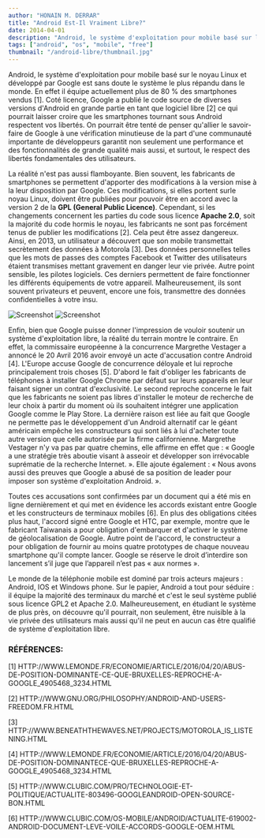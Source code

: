 ```yaml
---
author: "HONAIN M. DERRAR"
title: "Android Est-Il Vraiment Libre?"
date: 2014-04-01
description: "Android, le système d'exploitation pour mobile basé sur le noyau Linux et développé par Google est sans doute le système le plus répandu dans le monde. En effet il équipe actuellement plus de 80 % des smartphones vendus..."
tags: ["android", "os", "mobile", "free"]
thumbnail: "/android-libre/thumbnail.jpg"
---
```


Android, le système d'exploitation pour mobile basé sur le noyau Linux et développé par Google est sans doute le système le plus répandu dans le monde. En effet il équipe actuellement plus de 80 % des smartphones vendus [1]. Coté licence, Google a publié le code source de diverses versions d'Android en grande partie en tant que logiciel libre [2] ce qui pourrait laisser croire que les smartphones tournant sous Android respectent vos libertés. On pourrait être tenté de penser qu'allier le savoir-faire de Google à une vérification minutieuse de la part d'une communauté importante de développeurs garantit non seulement une performance et des fonctionnalités de grande qualité mais aussi, et surtout, le respect des libertés fondamentales des utilisateurs.

La réalité n'est pas aussi flamboyante. Bien souvent, les fabricants de smartphones se permettent d'apporter des modifications à la version mise à la leur disposition par Google. Ces modifications, si elles portent surle noyau Linux, doivent être publiées pour pouvoir être en accord avec la version 2 de la **GPL (General Public Licence)**. Cependant, si les changements concernent les parties du code sous licence **Apache 2.0**, soit la majorité du code hormis le noyau, les fabricants ne sont pas forcément tenus de publier les modifications [2]. Cela peut être assez dangereux. Ainsi, en 2013, un utilisateur a découvert que son mobile transmettait secrètement des données à Motorola [3]. Des données personnelles telles que les mots de passes des comptes Facebook et Twitter des utilisateurs étaient transmises mettant gravement en danger leur vie privée. Autre point sensible, les pilotes logiciels. Ces derniers permettent de faire fonctionner les différents équipements de votre appareil. Malheureusement, ils sont souvent privateurs et peuvent, encore une fois, transmettre des données confidentielles à votre insu.

![Screenshot](/android-libre/apache.png)
![Screenshot](/android-libre/gpl.png)

Enfin, bien que Google puisse donner l'impression de vouloir soutenir un système d'exploitation libre, la réalité du terrain montre le contraire. En effet, la commissaire européenne à la concurrence Margrethe Vestager a annoncé le 20 Avril 2016 avoir envoyé un acte d'accusation contre Android [4]. L'Europe accuse Google de concurrence déloyale et lui reproche principalement trois choses [5]. D'abord le fait d'obliger les fabricants de téléphones à installer Google Chrome par défaut sur leurs appareils en leur faisant signer un contrat d'exclusivité. Le second reproche concerne le fait que les fabricants ne soient pas libres d'installer le moteur de recherche de leur choix à partir du moment où ils souhaitent intégrer une application Google comme le Play Store. La dernière raison est liée au fait que Google ne permette pas le développement d'un Android alternatif car le géant américain empêche les constructeurs qui sont liés à lui d'acheter toute autre version que celle autorisée par la firme californienne. Margrethe Vestager n'y va pas par quatre chemins, elle affirme en
effet que : « Google a une stratégie très aboutie visant à asseoir et développer son irrévocable suprématie de la recherche Internet. ». Elle ajoute également : « Nous avons aussi des preuves que Google a abusé de sa position de leader pour imposer son système d'exploitation Android. ».

Toutes ces accusations sont confirmées par un document qui a été mis en ligne dernièrement et qui met en évidence les accords
existant entre Google et les constructeurs de terminaux mobiles [6]. En plus des obligations citées plus haut, l'accord signé entre Google et HTC, par exemple, montre que le fabricant Taiwanais a pour obligation d'embarquer et d'activer le système de
géolocalisation de Google. Autre point de l'accord, le constructeur a pour obligation de fournir au moins quatre prototypes de chaque nouveau smartphone qu'il compte lancer. Google se réserve le droit d’interdire son lancement s’il juge que l’appareil n’est pas « aux normes ».

Le monde de la téléphonie mobile est dominé par trois acteurs majeurs : Android, IOS et Windows phone. Sur le papier, Android a tout pour séduire : il équipe la majorité des terminaux du marché et c'est le seul système publié sous licence GPL2 et Apache 2.0. Malheureusement, en étudiant le système de plus près, on découvre qu'il pourrait, non seulement, être nuisible à la vie privée des utilisateurs mais aussi qu'il ne peut en aucun cas être qualifié de système d'exploitation libre.

### RÉFÉRENCES:

[1] HTTP://WWW.LEMONDE.FR/ECONOMIE/ARTICLE/2016/04/20/ABUS-DE-POSITION-DOMINANTE-CE-QUE-BRUXELLES-REPROCHE-A-GOOGLE_4905468_3234.HTML

[2] HTTP://WWW.GNU.ORG/PHILOSOPHY/ANDROID-AND-USERS-FREEDOM.FR.HTML

[3] HTTP://WWW.BENEATHTHEWAVES.NET/PROJECTS/MOTOROLA_IS_LISTENING.HTML

[4] HTTP://WWW.LEMONDE.FR/ECONOMIE/ARTICLE/2016/04/20/ABUS-DE-POSITION-DOMINANTECE-QUE-BRUXELLES-REPROCHE-A-GOOGLE_4905468_3234.HTML

[5] HTTP://WWW.CLUBIC.COM/PRO/TECHNOLOGIE-ET-POLITIQUE/ACTUALITE-803496-GOOGLEANDROID-OPEN-SOURCE-BON.HTML

[6] HTTP://WWW.CLUBIC.COM/OS-MOBILE/ANDROID/ACTUALITE-619002-ANDROID-DOCUMENT-LEVE-VOILE-ACCORDS-GOOGLE-OEM.HTML
